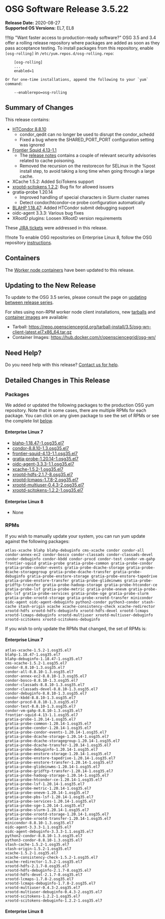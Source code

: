 OSG Software Release 3.5.22
===========================

**Release Date:** 2020-08-27    
**Supported OS Versions:** EL7, EL8

!!!tip "Want faster access to production-ready software?"
    OSG 3.5 and 3.4 offer a rolling release repository where packages are added as soon as they pass acceptance testing.
    To install packages from this repository, enable `[osg-rolling]` in `/etc/yum.repos.d/osg-rolling.repo`:

        [osg-rolling]
        ...
        enabled=1

    Or for one-time installations, append the following to your `yum` command:

        --enablerepo=osg-rolling

Summary of Changes
------------------

This release contains:

-   [HTCondor 8.8.10](https://www-auth.cs.wisc.edu/lists/htcondor-world/2020/msg00017.shtml)
    -   condor\_qedit can no longer be used to disrupt the condor\_schedd
    -   Fixed a bug where the SHARED\_PORT\_PORT configuration setting was ignored
-   [Frontier Squid 4.13-1.1](http://frontier.cern.ch/dist/rpms/frontier-squidRELEASE_NOTES)
    -   The [release notes](https://www.mail-archive.com/squid-announce@lists.squid-cache.org/msg00117.html) contains a couple of relevant security advisories related to cache poisoning.
    -   Removed the recursion on the restorecon for SELinux in the %post install step, to avoid taking a long time when going through a large cache.
-   XCache 1.5.2: Added SciTokens support
-   [xrootd-scitokens 1.2.2](https://github.com/scitokens/xrootd-scitokens/releases/tag/v1.2.2): Bug fix for allowed issuers
-   gratia-probe 1.20.14
    -   Improved handling of special characters in Slurm cluster names
    -   Detect condor/htcondor-ce probe configuration automatically
-   [BLAHP 1.18.47](https://github.com/htcondor/BLAH/releases/tag/v1.18.47): Added HTCondor submit debugging support
-   oidc-agent 3.3.3: Various bug fixes
-   XRootD plugins: Loosen XRootD version requirements

These
[JIRA tickets](https://jira.opensciencegrid.org/issues/?jql=project%20%3D%20SOFTWARE%20AND%20fixVersion%20%3D%203.5.22%20ORDER%20BY%20priority%20DESC%2C%20key%20DESC)
were addressed in this release.

!!!note 
    To enable OSG repositories on Enterprise Linux 8, follow the OSG repository [instructions](/common/yum/#enable-additional-os-repositories).

Containers
----------

The [Worker node containers](/worker-node/using-wn-containers/) have been updated to this release.


Updating to the New Release
---------------------------

To update to the OSG 3.5 series, please consult the page on
[updating between release series](/release/release_series#updating-to-osg-35).

For sites using non-RPM worker node client installations, new [tarballs](/worker-node/install-wn-tarball) and
[container images](/worker-node/using-wn-containers) are available:

- Tarball: <https://repo.opensciencegrid.org/tarball-install/3.5/osg-wn-client-latest.el7.x86_64.tar.gz>
- Container Images: <https://hub.docker.com/r/opensciencegrid/osg-wn/>

Need Help?
----------

Do you need help with this release? [Contact us for help](/common/help).

Detailed Changes in This Release
--------------------------------

### Packages

We added or updated the following packages to the production OSG yum repository.
Note that in some cases, there are multiple RPMs for each package.
You can click on any given package to see the set of RPMs or see the complete list [below](#rpms).

#### Enterprise Linux 7

-   [blahp-1.18.47-1.osg35.el7](https://koji.chtc.wisc.edu/koji/search?match=glob&type=build&terms=blahp-1.18.47-1.osg35.el7)
-   [condor-8.8.10-1.3.osg35.el7](https://koji.chtc.wisc.edu/koji/search?match=glob&type=build&terms=condor-8.8.10-1.3.osg35.el7)
-   [frontier-squid-4.13-1.1.osg35.el7](https://koji.chtc.wisc.edu/koji/search?match=glob&type=build&terms=frontier-squid-4.13-1.1.osg35.el7)
-   [gratia-probe-1.20.14-1.osg35.el7](https://koji.chtc.wisc.edu/koji/search?match=glob&type=build&terms=gratia-probe-1.20.14-1.osg35.el7)
-   [oidc-agent-3.3.3-1.1.osg35.el7](https://koji.chtc.wisc.edu/koji/search?match=glob&type=build&terms=oidc-agent-3.3.3-1.1.osg35.el7)
-   [xcache-1.5.2-1.osg35.el7](https://koji.chtc.wisc.edu/koji/search?match=glob&type=build&terms=xcache-1.5.2-1.osg35.el7)
-   [xrootd-hdfs-2.1.7-8.osg35.el7](https://koji.chtc.wisc.edu/koji/search?match=glob&type=build&terms=xrootd-hdfs-2.1.7-8.osg35.el7)
-   [xrootd-lcmaps-1.7.8-2.osg35.el7](https://koji.chtc.wisc.edu/koji/search?match=glob&type=build&terms=xrootd-lcmaps-1.7.8-2.osg35.el7)
-   [xrootd-multiuser-0.4.3-2.osg35.el7](https://koji.chtc.wisc.edu/koji/search?match=glob&type=build&terms=xrootd-multiuser-0.4.3-2.osg35.el7)
-   [xrootd-scitokens-1.2.2-1.osg35.el7](https://koji.chtc.wisc.edu/koji/search?match=glob&type=build&terms=xrootd-scitokens-1.2.2-1.osg35.el7)

#### Enterprise Linux 8

-   None

### RPMs

If you wish to manually update your system, you can run yum update against the following packages:

    atlas-xcache blahp blahp-debuginfo cms-xcache condor condor-all condor-annex-ec2 condor-bosco condor-classads condor-classads-devel condor-debuginfo condor-kbdd condor-procd condor-test condor-vm-gahp frontier-squid gratia-probe gratia-probe-common gratia-probe-condor gratia-probe-condor-events gratia-probe-dcache-storage gratia-probe-dcache-storagegroup gratia-probe-dcache-transfer gratia-probe-debuginfo gratia-probe-enstore-storage gratia-probe-enstore-tapedrive gratia-probe-enstore-transfer gratia-probe-glideinwms gratia-probe-gridftp-transfer gratia-probe-hadoop-storage gratia-probe-htcondor-ce gratia-probe-lsf gratia-probe-metric gratia-probe-onevm gratia-probe-pbs-lsf gratia-probe-services gratia-probe-sge gratia-probe-slurm gratia-probe-xrootd-storage gratia-probe-xrootd-transfer minicondor oidc-agent oidc-agent-debuginfo python2-condor python3-condor stash-cache stash-origin xcache xcache-consistency-check xcache-redirector xrootd-hdfs xrootd-hdfs-debuginfo xrootd-hdfs-devel xrootd-lcmaps xrootd-lcmaps-debuginfo xrootd-multiuser xrootd-multiuser-debuginfo xrootd-scitokens xrootd-scitokens-debuginfo

If you wish to only update the RPMs that changed, the set of RPMs is:

#### Enterprise Linux 7

``` file
atlas-xcache-1.5.2-1.osg35.el7
blahp-1.18.47-1.osg35.el7
blahp-debuginfo-1.18.47-1.osg35.el7
cms-xcache-1.5.2-1.osg35.el7
condor-8.8.10-1.3.osg35.el7
condor-all-8.8.10-1.3.osg35.el7
condor-annex-ec2-8.8.10-1.3.osg35.el7
condor-bosco-8.8.10-1.3.osg35.el7
condor-classads-8.8.10-1.3.osg35.el7
condor-classads-devel-8.8.10-1.3.osg35.el7
condor-debuginfo-8.8.10-1.3.osg35.el7
condor-kbdd-8.8.10-1.3.osg35.el7
condor-procd-8.8.10-1.3.osg35.el7
condor-test-8.8.10-1.3.osg35.el7
condor-vm-gahp-8.8.10-1.3.osg35.el7
frontier-squid-4.13-1.1.osg35.el7
gratia-probe-1.20.14-1.osg35.el7
gratia-probe-common-1.20.14-1.osg35.el7
gratia-probe-condor-1.20.14-1.osg35.el7
gratia-probe-condor-events-1.20.14-1.osg35.el7
gratia-probe-dcache-storage-1.20.14-1.osg35.el7
gratia-probe-dcache-storagegroup-1.20.14-1.osg35.el7
gratia-probe-dcache-transfer-1.20.14-1.osg35.el7
gratia-probe-debuginfo-1.20.14-1.osg35.el7
gratia-probe-enstore-storage-1.20.14-1.osg35.el7
gratia-probe-enstore-tapedrive-1.20.14-1.osg35.el7
gratia-probe-enstore-transfer-1.20.14-1.osg35.el7
gratia-probe-glideinwms-1.20.14-1.osg35.el7
gratia-probe-gridftp-transfer-1.20.14-1.osg35.el7
gratia-probe-hadoop-storage-1.20.14-1.osg35.el7
gratia-probe-htcondor-ce-1.20.14-1.osg35.el7
gratia-probe-lsf-1.20.14-1.osg35.el7
gratia-probe-metric-1.20.14-1.osg35.el7
gratia-probe-onevm-1.20.14-1.osg35.el7
gratia-probe-pbs-lsf-1.20.14-1.osg35.el7
gratia-probe-services-1.20.14-1.osg35.el7
gratia-probe-sge-1.20.14-1.osg35.el7
gratia-probe-slurm-1.20.14-1.osg35.el7
gratia-probe-xrootd-storage-1.20.14-1.osg35.el7
gratia-probe-xrootd-transfer-1.20.14-1.osg35.el7
minicondor-8.8.10-1.3.osg35.el7
oidc-agent-3.3.3-1.1.osg35.el7
oidc-agent-debuginfo-3.3.3-1.1.osg35.el7
python2-condor-8.8.10-1.3.osg35.el7
python3-condor-8.8.10-1.3.osg35.el7
stash-cache-1.5.2-1.osg35.el7
stash-origin-1.5.2-1.osg35.el7
xcache-1.5.2-1.osg35.el7
xcache-consistency-check-1.5.2-1.osg35.el7
xcache-redirector-1.5.2-1.osg35.el7
xrootd-hdfs-2.1.7-8.osg35.el7
xrootd-hdfs-debuginfo-2.1.7-8.osg35.el7
xrootd-hdfs-devel-2.1.7-8.osg35.el7
xrootd-lcmaps-1.7.8-2.osg35.el7
xrootd-lcmaps-debuginfo-1.7.8-2.osg35.el7
xrootd-multiuser-0.4.3-2.osg35.el7
xrootd-multiuser-debuginfo-0.4.3-2.osg35.el7
xrootd-scitokens-1.2.2-1.osg35.el7
xrootd-scitokens-debuginfo-1.2.2-1.osg35.el7
```

#### Enterprise Linux 8

``` file
```
